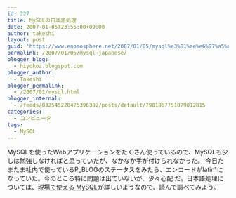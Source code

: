 ```yaml
---
id: 227
title: MySQLの日本語処理
date: 2007-01-05T23:55:00+09:00
author: takeshi
layout: post
guid: 'https://www.enomosphere.net/2007/01/05/mysql%e3%81%ae%e6%97%a5%e6%9c%ac%e8%aa%9e%e5%87%a6%e7%90%86/'
permalink: /2007/01/05/mysql-japanese/
blogger_blog:
  - hiyokoz.blogspot.com
blogger_author:
  - Takeshi
blogger_permalink:
  - /2007/01/mysql.html
blogger_internal:
  - /feeds/832545220475396382/posts/default/7901867751879812815
categories:
  - コンピュータ
tags:
  - MySQL
---
```

MySQLを使ったWebアプリケーションをたくさん使っているので、MySQLも少しは勉強しなければと思っていたが、なかなか手が付けられなかった。 今日たまたま社内で使っているP_BLOGのステータスをみたら、エンコードがlatin1になっていた。今のところ特に問題は出ていないが、少々心配 だ。日本語処理については、<a href="http://www.amazon.co.jp/gp/product/4798111139?ie=UTF8&amp;tag=enomospheddoj-22&amp;linkCode=as2&amp;camp=247&amp;creative=1211&amp;creativeASIN=4798111139">現場で使える MySQL</a><img style="border: medium none  ! important; margin: 0px ! important;" src="http://www.assoc-amazon.jp/e/ir?t=enomospheddoj-22&amp;l=as2&amp;o=9&amp;a=4798111139" alt="" width="1" height="1" border="0" />が詳しいようなので、読んで調べてみよう。